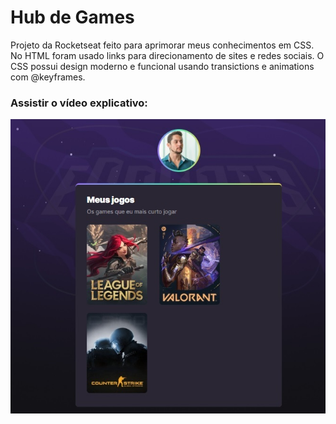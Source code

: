# Hub de Games

Projeto da Rocketseat feito para aprimorar meus conhecimentos em CSS. No HTML foram usado links para direcionamento de sites e redes sociais. O CSS possui design moderno e funcional usando transictions e animations com @keyframes.


### Assistir o vídeo explicativo:
[![viedo explicativo](https://github.com/dangabinio/hub-de-games/blob/main/Imagem%20hub%20de%20games.jpg)](https://youtu.be/X-bZQa_gxS0)
